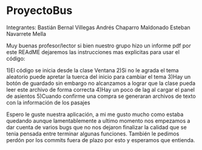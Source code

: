 # ProyectoBus
Integrantes:
Bastián Bernal Villegas
Andrés Chaparro Maldonado
Esteban Navarrete Mella

Muy buenas profesor/lector si bien nuestro grupo hizo un informe pdf por este REAdME 
dejaremos las instrucciones mas explicitas para usar el código:

1)El código se inicia desde la clase Ventana
2)Si no le agrada el tema aleatorio puede apretar la tuerca del inicio para cambiar el tema
3)Hay un botón de guardado sin embargo no alcanzamos a lograr que la clase pueda leer este archivo de
forma correcta 
4)Hay un poco de lag al cargar el panel de asientos
5)Cuando confirme una compra se generaran archivos de texto con la información de los pasajes

Espero le guste nuestra aplicación, a mi me gusto mucho como estaba quedando aunque lamentablemente
a ultimo momento nos empezamos a dar cuenta de varios bugs que no nos dejaron finalizar la calidad
que se tenia pensada entre terminar algunas funciones. También le pedimos perdón por los commits fuera
de plazo por esto y esperamos que entienda.